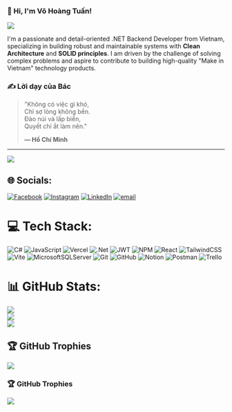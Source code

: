 ### 👋 Hi, I'm Võ Hoàng Tuấn!

<p align="left">
  <a href="https://github.com/Vohoangtuanhdhtdm">
    <img src="https://img.shields.io/badge/Made%20in%20Vietnam-DA251D.svg?&style=for-the-badge&logo=data:image/svg+xml;base64,PHN2ZyBmaWxsPSIjRkZGRjAwIiByb2xlPSJpbWciIHZpZXdCb3g9IjAgMCAyNCAyNCIgeG1sbnM9Imh0dHA6Ly93d3cudzMub3JnLzIwMDAvc3ZnIj48cGF0aCBkPSJNMTIgLjU4N2wzLjY2OCA3LjU2OCA4LjMzMiAxLjE1MS02LjA2NCA1LjgyOCAxLjQ4IDguMjc5LTcuNDE2LTMuOTY3LTcuNDE3IDMuOTY3IDEuNDgxLTguMjc5LTYuMDY0LTUuODI4IDguMzMyLTEuMTUxeiIvPjwvc3ZnPg==">
  </a>
</p>

I'm a passionate and detail-oriented .NET Backend Developer from Vietnam, specializing in building robust and maintainable systems with **Clean Architecture** and **SOLID principles**. I am driven by the challenge of solving complex problems and aspire to contribute to building high-quality "Make in Vietnam" technology products.

### ✍️ Lời dạy của Bác
> "Không có việc gì khó,
> <br>Chỉ sợ lòng không bền.
> <br>Đào núi và lấp biển,
> <br>Quyết chí ắt làm nên."
>
> **— Hồ Chí Minh**

---
[![](https://visitcount.itsvg.in/api?id=Vohoangtuanhdhtdm&icon=7&color=0)](https://visitcount.itsvg.in)


## 🌐 Socials:
[![Facebook](https://img.shields.io/badge/Facebook-%231877F2.svg?logo=Facebook&logoColor=white)](https://facebook.com/https://www.facebook.com/tuan.vohoang.3194) [![Instagram](https://img.shields.io/badge/Instagram-%23E4405F.svg?logo=Instagram&logoColor=white)](https://instagram.com/https://www.instagram.com/vohoang392/) [![LinkedIn](https://img.shields.io/badge/LinkedIn-%230077B5.svg?logo=linkedin&logoColor=white)](https://linkedin.com/in/https://www.linkedin.com/in/tuan-vo-hoang-18aa56307/) [![email](https://img.shields.io/badge/Email-D14836?logo=gmail&logoColor=white)](mailto:voh81049@gmail.com) 

# 💻 Tech Stack:
![C#](https://img.shields.io/badge/c%23-%23239120.svg?style=for-the-badge&logo=csharp&logoColor=white) ![JavaScript](https://img.shields.io/badge/javascript-%23323330.svg?style=for-the-badge&logo=javascript&logoColor=%23F7DF1E) ![Vercel](https://img.shields.io/badge/vercel-%23000000.svg?style=for-the-badge&logo=vercel&logoColor=white) ![.Net](https://img.shields.io/badge/.NET-5C2D91?style=for-the-badge&logo=.net&logoColor=white) ![JWT](https://img.shields.io/badge/JWT-black?style=for-the-badge&logo=JSON%20web%20tokens) ![NPM](https://img.shields.io/badge/NPM-%23CB3837.svg?style=for-the-badge&logo=npm&logoColor=white) ![React](https://img.shields.io/badge/react-%2320232a.svg?style=for-the-badge&logo=react&logoColor=%2361DAFB) ![TailwindCSS](https://img.shields.io/badge/tailwindcss-%2338B2AC.svg?style=for-the-badge&logo=tailwind-css&logoColor=white) ![Vite](https://img.shields.io/badge/vite-%23646CFF.svg?style=for-the-badge&logo=vite&logoColor=white) ![MicrosoftSQLServer](https://img.shields.io/badge/Microsoft%20SQL%20Server-CC2927?style=for-the-badge&logo=microsoft%20sql%20server&logoColor=white) ![Git](https://img.shields.io/badge/git-%23F05033.svg?style=for-the-badge&logo=git&logoColor=white) ![GitHub](https://img.shields.io/badge/github-%23121011.svg?style=for-the-badge&logo=github&logoColor=white) ![Notion](https://img.shields.io/badge/Notion-%23000000.svg?style=for-the-badge&logo=notion&logoColor=white) ![Postman](https://img.shields.io/badge/Postman-FF6C37?style=for-the-badge&logo=postman&logoColor=white) ![Trello](https://img.shields.io/badge/Trello-%23026AA7.svg?style=for-the-badge&logo=Trello&logoColor=white)
# 📊 GitHub Stats:
![](https://github-readme-stats.vercel.app/api?username=Vohoangtuanhdhtdm&theme=radical&hide_border=false&include_all_commits=false&count_private=false)<br/>
![](https://nirzak-streak-stats.vercel.app/?user=Vohoangtuanhdhtdm&theme=radical&hide_border=false)<br/>
![](https://github-readme-stats.vercel.app/api/top-langs/?username=Vohoangtuanhdhtdm&theme=radical&hide_border=false&include_all_commits=false&count_private=false&layout=compact)

## 🏆 GitHub Trophies
![](https://github-profile-trophy.vercel.app/?username=Vohoangtuanhdhtdm&theme=radical&no-frame=false&no-bg=true&margin-w=4)

### 🏆 GitHub Trophies

![](https://github-profile-trophy.vercel.app/?username=Vohoangtuanhdhtdm&theme=radical&no-frame=false&no-bg=true&margin-w=4)


<!-- Proudly created with GPRM ( https://gprm.itsvg.in ) -->
